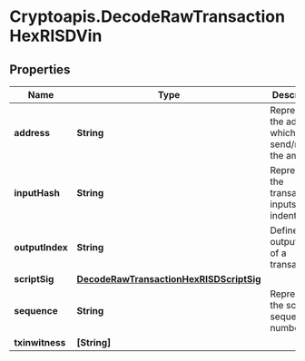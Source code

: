 # Cryptoapis.DecodeRawTransactionHexRISDVin

## Properties

Name | Type | Description | Notes
------------ | ------------- | ------------- | -------------
**address** | **String** | Represents the address which send/receive the amount | [optional] 
**inputHash** | **String** | Represents the transaction inputs&#39; indentifier. | [optional] 
**outputIndex** | **String** | Defines the output index of a transaction. | [optional] 
**scriptSig** | [**DecodeRawTransactionHexRISDScriptSig**](DecodeRawTransactionHexRISDScriptSig.md) |  | 
**sequence** | **String** | Represents the script sequence number. | [optional] 
**txinwitness** | **[String]** |  | [optional] 



